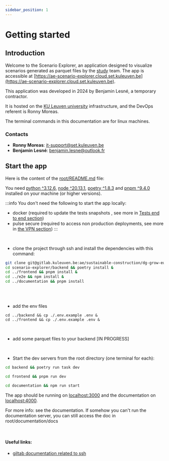 ```yaml
---
sidebar_position: 1
---
```

# Getting started

## Introduction

Welcome to the Scenario Explorer, an application designed to visualize scenarios generated as parquet files by the [study](https://c.ramboll.com/life-cycle-emissions-of-eu-building-and-construction) team. The app is accessible at [https://ae-scenario-explorer.cloud.set.kuleuven.be](https://ae-scenario-explorer.cloud.set.kuleuven.be).

This application was developed in 2024 by Benjamin Lesné, a temporary contractor.

It is hosted on the [KU Leuven university](https://architectuur.kuleuven.be/architectural-engineering) infrastructure, and the DevOps referent is Ronny Moreas.

The terminal commands in this documentation are for linux machines.

### Contacts

- **Ronny Moreas**: it-support@set.kuleuven.be
- **Benjamin Lesné**: benjamin.lesne@outlook.fr

## Start the app

Here is the content of the [root/README.md](https://gitlab.kuleuven.be/ae/sustainable-construction/dg-grow-eu-scenariotool/scenario-explorer/-/blob/develop/README.md?ref_type=heads) file:

You need [python ^3.12.6](https://www.python.org/downloads/), [node ^20.13.1](https://nodejs.org/en/download/package-manager), [poetry ^1.8.3](https://python-poetry.org/docs/) and [pnpm ^9.4.0](https://pnpm.io/installation#using-other-package-managers) installed on your machine (or higher versions).

:::info
You don't need the following to start the app locally:
- docker (required to update the tests snapshots , see more in [Tests end to end section](./Guides/Tests/end-to-end.md))
- pulse secure (required to access non production deployments, see more in [the VPN section](./Guides/How-to-setup-the-VPN.md))
  :::

<br/>

- clone the project through ssh and install the dependencies with this command:

```bash
git clone git@gitlab.kuleuven.be:ae/sustainable-construction/dg-grow-eu-scenariotool/scenario-explorer.git &&
cd scenario-explorer/backend && poetry install &
cd ../frontend && pnpm install &
cd ../e2e && npm install &
cd ../documentation && pnpm install
```

<br/>
<br/>

* add the env files

```
cd ../backend && cp ./.env.example .env &
cd ../frontend && cp ./.env.example .env &
```

<br/>

* add some parquet files to your backend
  [IN PROGRESS]

<br/>

* Start the dev servers from the root directory (one terminal for each):

```bash
cd backend && poetry run task dev
```

```bash
cd frontend && pnpm run dev
```

```bash
cd documentation && npm run start
```

The app should be running on [localhost:3000](http://localhost:3000) and the documentation on [localhost:4000](http://localhost:4000).

For more info: see the documentation.
If somehow you can't run the documentation server, you can still access the doc in root/documentation/docs

<br/>

#### Useful links:

- [giltab documentation related to ssh](https://docs.gitlab.com/ee/user/ssh.html)
